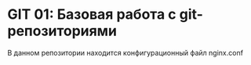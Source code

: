 # GIT 01: Базовая работа с git-репозиториями

В данном репозитории находится конфигурационный файл nginx.conf

